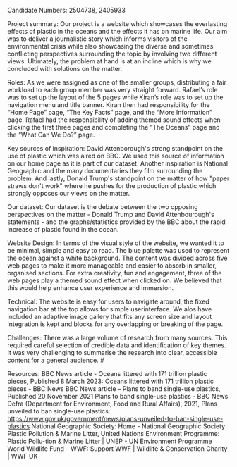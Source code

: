 Candidate Numbers:
2504738,
2405933

Project summary: Our project is a website which showcases the everlasting effects of plastic in the oceans and the effects it has on marine life. Our aim was to deliver a journalistic story which informs visitors of the environmental crisis while also showcasing the diverse and sometimes conflicting perspectives surrounding the topic by involving two different views. Ultimately, the problem at hand is at an incline which is why we concluded with solutions on the matter. 

Roles: As we were assigned as one of the smaller groups, distributing a fair workload to each group member was very straight forward. Rafael’s role was to set up the layout of the 5 pages while Kiran’s role was to set up the navigation menu and title banner. Kiran then had responsibility for the “Home Page” page, “The Key Facts” page, and the “More Information” page. Rafael had the responsibility of adding themed sound effects when clicking the first three pages and completing the “The Oceans” page and the “What Can We Do?” page.

Key sources of inspiration: David Attenborough's strong standpoint on the use of plastic which was aired on BBC. We used this source of information on our home page as it is part of our dataset. Another inspiration is National Geographic and the many documentaries they film surrounding the problem. And lastly, Donald Trump's standpoint on the matter of how "paper straws don't work" where he pushes for the production of plastic which strongly opposes our views on the matter.

Our dataset: Our dataset is the debate between the two opposing perspectives on the matter - Donald Trump and David Attenbourough's statements - and the graphs/statistics provided by the BBC about the rapid increase of plastic found in the ocean.

Website Design: 
In terms of the visual style of the website, we wanted it to be minimal, simple and easy to read. The blue palette was used to represent the ocean against a white background. The content was divided across five web pages to make it more manageable and easier to absorb in smaller, organised sections.
For extra creativity, fun and engagement, three of the web pages play a themed sound effect when clicked on. We believed that this would help enhance user experience and immersion.

Technical: 
The website is easy for users to navigate around, the fixed navigation bar at the top allows for simple userinterface. We alos have included an adaptive image gallery that fits any screen size and layout integration is kept and blocks for any overlapping or breaking of the page.

Challenges: 
There was a large volume of research from many sources.  This required careful selection of credible data and identification of key themes.  It was very challenging to summarise the research into clear, accessible content for a general audience. #

Resources: 
BBC News article - Oceans littered with 171 trillion plastic pieces, Published 8 March 2023: Oceans littered with 171 trillion plastic pieces - BBC News
BBC News article – Plans to band single-use plastics, Published 20 November 2021 Plans to band single-use plastics - BBC News
Defra (Department for Environment, Food and Rural Affairs), 2021, Plans unveiled to ban single-use plastics: https://www.gov.uk/government/news/plans-unveiled-to-ban-single-use-plastics 
National Geographic Society: Home - National Geographic Society
Plastic Pollution & Marine Litter, United Nations Environment Programme: Plastic Pollu-tion & Marine Litter | UNEP - UN Environment Programme
World Wildlife Fund – WWF: Support WWF | Wildlife & Conservation Charity | WWF UK
